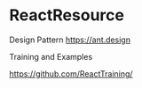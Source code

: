 # ReactResource

Design Pattern
https://ant.design

Training and Examples

https://github.com/ReactTraining/
